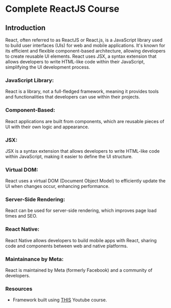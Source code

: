 # Complete ReactJS Course

## Introduction

React, often referred to as ReactJS or React.js, is a JavaScript library used to build user interfaces (UIs) for web and mobile applications. It's known for its efficient and flexible component-based architecture, allowing developers to create reusable UI elements. React uses JSX, a syntax extension that allows developers to write HTML-like code within their JavaScript, simplifying the UI development process. 

### JavaScript Library:
React is a library, not a full-fledged framework, meaning it provides tools and functionalities that developers can use within their projects. 
### Component-Based:
React applications are built from components, which are reusable pieces of UI with their own logic and appearance. 
### JSX:
JSX is a syntax extension that allows developers to write HTML-like code within JavaScript, making it easier to define the UI structure. 
### Virtual DOM:
React uses a virtual DOM (Document Object Model) to efficiently update the UI when changes occur, enhancing performance. 
### Server-Side Rendering:
React can be used for server-side rendering, which improves page load times and SEO. 
### React Native:
React Native allows developers to build mobile apps with React, sharing code and components between web and native platforms. 
### Maintainance by Meta:
React is maintained by Meta (formerly Facebook) and a community of developers. 










### Resources

* Framework built using [THIS](https://www.youtube.com/watch?v=MHn66JJH5zs&list=PLSsAz5wf2lkK_ekd0J__44KG6QoXetZza) Youtube course.